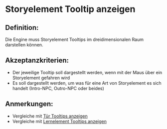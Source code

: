 # Storyelement Tooltip anzeigen


## Definition:

Die Engine muss Storyelement Tooltips im dreidimensionalen Raum darstellen können.

## Akzeptanzkriterien:

- Der jeweilige Tooltip soll dargestellt werden, wenn mit der Maus über ein Storyelement gefahren wird
- Es soll dargestellt werden, um was für eine Art von Storyelement es sich handelt (Intro-NPC, Outro-NPC oder beides)

## Anmerkungen:

- Vergleiche mit [Tür Tooltips anzeigen](ELG0022.md) 
- Vergleiche mit [Lernelement Tooltips anzeigen](ELG0024.md)

